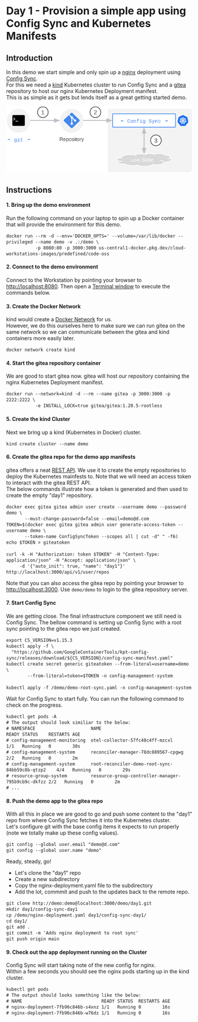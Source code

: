 # Day 1 - Provision a simple app using Config Sync and Kubernetes Manifests

## Introduction
In this demo we start simple and only spin up a [nginx](https://nginx.org/) deployment using [Config Sync](https://cloud.google.com/anthos-config-management/docs/config-sync-overview).  
For this we need a [kind](https://kind.sigs.k8s.io/) Kubernetes cluster to run Config Sync and a [gitea](https://gitea.io) repository to host our nginx Kubernetes Deployment manifest.  
This is as simple as it gets but lends itself as a great getting started demo.  

![Configuration as Data Day1](/images/nephio_cad_day1.png)   

## Instructions

#### 1. Bring up the demo environment
Run the following command on your laptop to spin up a Docker container that will provide the environment for this demo.  

```
docker run --rm -d --env='DOCKER_OPTS=' --volume=/var/lib/docker --privileged --name demo -v .:/demo \
           -p 8080:80 -p 3000:3000 us-central1-docker.pkg.dev/cloud-workstations-images/predefined/code-oss
```

#### 2. Connect to the demo environment
Connect to the Workstation by pointing your browser to [http://localhost:8080](http://localhost:8080).
Then open a [Terminal window](../README.md#Instructions) to execute the commands below.

#### 3. Create the Docker Network
kind would create a [Docker Network](https://docs.docker.com/network/) for us.  
However, we do this ourselves here to make sure we can run gitea on the same network so we can communicate between the gitea and kind containers more easily later.

```
docker network create kind
```

#### 4. Start the gitea repository container
We are good to start gitea now. gitea will host our repository containing the nginx Kubernetes Deployment manifest.

```
docker run --network=kind -d --rm --name gitea -p 3000:3000 -p 2222:2222 \
           -e INSTALL_LOCK=true gitea/gitea:1.20.5-rootless
```

#### 5. Create the kind Cluster
Next we bring up a kind (Kubernetes in Docker) cluster.

```
kind create cluster --name demo
```

#### 6. Create the gitea repo for the demo app manifests
gitea offers a neat [REST API](https://docs.gitea.com/development/api-usage). We use it to create the empty repositories to deploy the Kubernetes mainfests to.
Note that we will need an access token to interact with the gitea REST API.  
The below commands illustrate how a token is generated and then used to create the empty "day1" repository.

```
docker exec gitea gitea admin user create --username demo --password demo \
       --must-change-password=false --email=demo@d.com
TOKEN=$(docker exec gitea gitea admin user generate-access-token --username demo \
       --token-name ConfigSyncToken --scopes all | cut -d" " -f6)
echo $TOKEN > giteatoken

curl -k -H "Authorization: token $TOKEN" -H "Content-Type: application/json" -H "Accept: application/json" \
     -d '{"auto_init": true, "name": "day1"}' http://localhost:3000/api/v1/user/repos
```
Note that you can also access the gitea repo by pointing your browser to [http://localhost:3000](http://localhost:3000). Use ```demo/demo``` to login to the gitea repository server.


#### 7. Start Config Sync
We are getting close. The final infrastructure component we still need is Config Sync.
The bellow command is setting up Config Sync with a root sync pointing to the gitea repo we just created.

```
export CS_VERSION=v1.15.3
kubectl apply -f \
  "https://github.com/GoogleContainerTools/kpt-config-sync/releases/download/${CS_VERSION}/config-sync-manifest.yaml"
kubectl create secret generic giteatoken --from-literal=username=demo  \
        --from-literal=token=$TOKEN -n config-management-system

kubectl apply -f /demo/demo-root-sync.yaml -n config-management-system
```

Wait for Config Sync to start fully. You can run the following command to check on the progress.
```
kubectl get pods -A
# The output should look similiar to the below:
# NAMESPACE                     NAME                                              READY STATUS    RESTARTS AGE
# config-management-monitoring  otel-collector-57fc48c4ff-mzcxl                   1/1   Running   0        30s
# config-management-system      reconciler-manager-78dc889567-cpgwg               2/2   Running   0        2m
# config-management-system      root-reconciler-demo-root-sync-84bb59c8b-qtzp2    4/4   Running   0        29s
# resource-group-system         resource-group-controller-manager-795b9cb9c-dkfzz 2/2   Running   0        2m
# ...
```


#### 8. Push the demo app to the gitea repo

With all this in place we are good to go and push some content to the "day1" repo from where Config Sync fetches it into the Kubernetes cluster.  
Let's configure git with the base config items it expects to run properly (note we totally make up these config values).

```
git config --global user.email "demo@d.com"
git config --global user.name "demo"
```

Ready, steady, go!
* Let's clone the "day1" repo
* Create a new subdirectory
* Copy the nginx-deployment.yaml file to the subdirectory
* Add the lot, commmit and push to the updates back to the remote repo. 

```
git clone http://demo:demo@localhost:3000/demo/day1.git
mkdir day1/config-sync-day1
cp /demo/nginx-deployment.yaml day1/config-sync-day1/
cd day1/
git add .
git commit -m 'Adds nginx deployment to root sync'
git push origin main
```

#### 9. Check out the app deployment running on the Cluster

Config Sync will start taking note of the new config for nginx.  
Within a few seconds you should see the nginx pods starting up in the kind cluster.

```
kubectl get pods
# The output should looks something like the below:
# NAME                              READY STATUS  RESTARTS AGE
# nginx-deployment-7fb96c846b-s4xnz 1/1   Running 0        16s
# nginx-deployment-7fb96c846b-w76dz 1/1   Running 0        16s
```

